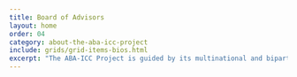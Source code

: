 ```yaml
---
title: Board of Advisors
layout: home
order: 04
category: about-the-aba-icc-project
include: grids/grid-items-bios.html
excerpt: "The ABA-ICC Project is guided by its multinational and bipartisan Board of Advisors. The distinguished members of the Board are experts and leaders in their respective professional fields."
---
```

